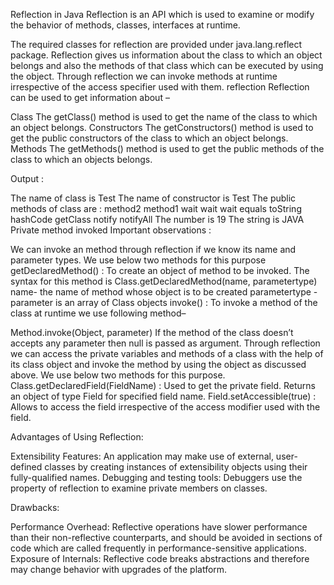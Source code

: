 Reflection in Java
Reflection is an API which is used to examine or modify the behavior of methods, classes, interfaces at runtime.

The required classes for reflection are provided under java.lang.reflect package.
Reflection gives us information about the class to which an object belongs and also the methods of that class which can be executed by using the object.
Through reflection we can invoke methods at runtime irrespective of the access specifier used with them.
reflection
Reflection can be used to get information about –

Class The getClass() method is used to get the name of the class to which an object belongs.
Constructors The getConstructors() method is used to get the public constructors of the class to which an object belongs.
Methods The getMethods() method is used to get the public methods of the class to which an objects belongs.

Output :

The name of class is Test
The name of constructor is Test
The public methods of class are : 
method2
method1
wait
wait
wait
equals
toString
hashCode
getClass
notify
notifyAll
The number is 19
The string is JAVA
Private method invoked
Important observations :

We can invoke an method through reflection if we know its name and parameter types. We use below two methods for this purpose
getDeclaredMethod() : To create an object of method to be invoked. The syntax for this method is
Class.getDeclaredMethod(name, parametertype)
name- the name of method whose object is to be created
parametertype - parameter is an array of Class objects
invoke() : To invoke a method of the class at runtime we use following method–



Method.invoke(Object, parameter)
If the method of the class doesn’t accepts any 
parameter then null is passed as argument.
Through reflection we can access the private variables and methods of a class with the help of its class object and invoke the method by using the object as discussed above. We use below two methods for this purpose.
Class.getDeclaredField(FieldName) : Used to get the private field. Returns an object of type Field for specified field name.
Field.setAccessible(true) : Allows to access the field irrespective of the access modifier used with the field.

 

Advantages of Using Reflection:

Extensibility Features: An application may make use of external, user-defined classes by creating instances of extensibility objects using their fully-qualified names.
Debugging and testing tools: Debuggers use the property of reflection to examine private members on classes.
 

Drawbacks:

Performance Overhead: Reflective operations have slower performance than their non-reflective counterparts, and should be avoided in sections of code which are called frequently in performance-sensitive applications.
Exposure of Internals: Reflective code breaks abstractions and therefore may change behavior with upgrades of the platform.